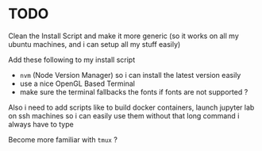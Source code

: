 # TODO

Clean the Install Script and make it more generic (so it works on all my ubuntu machines, and i can setup all my stuff easily)

Add these following to my install script

- `nvm` (Node Version Manager) so i can install the latest version easily
- use a nice OpenGL Based Terminal
- make sure the terminal fallbacks the fonts if fonts are not supported ?

Also i need to add scripts like to build docker containers, launch jupyter lab on ssh machines so i can easily use them without that long command i always have to type

Become more familiar with `tmux` ?
